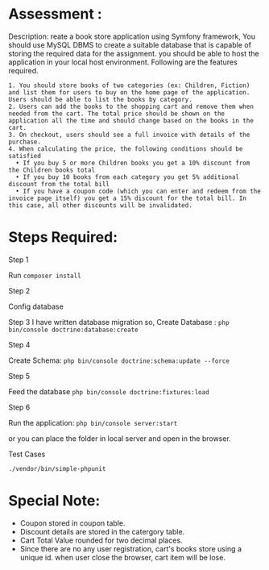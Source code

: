 Assessment :
==============
Description:
reate a book store application using Symfony framework, You should use MySQL DBMS to create a suitable database that is capable of storing the required data for the assignment. you should be able to host the application in your local host environment.
Following are the features required.

    1. You should store books of two categories (ex: Children, Fiction) and list them for users to buy on the home page of the application. Users should be able to list the books by category.
    2. Users can add the books to the shopping cart and remove them when needed from the cart. The total price should be shown on the application all the time and should change based on the books in the cart.
    3. On checkout, users should see a full invoice with details of the purchase.
    4. When calculating the price, the following conditions should be satisfied
      • If you buy 5 or more Children books you get a 10% discount from the Children books total
      • If you buy 10 books from each category you get 5% additional discount from the total bill
      • If you have a coupon code (which you can enter and redeem from the invoice page itself) you get a 15% discount for the total bill. In this case, all other discounts will be invalidated.


Steps Required: 
==============

Step 1

Run `composer install`

Step 2

Config database

Step 3
I have written database migration so, 
Create Database : `php bin/console doctrine:database:create`

Step 4

Create Schema: `php bin/console doctrine:schema:update --force`

Step 5

Feed the database `php bin/console doctrine:fixtures:load`

Step 6

Run the application: `php bin/console server:start`

or you can place the folder in local server and open in the browser.

Test Cases

`./vendor/bin/simple-phpunit`


Special Note:
=============
* Coupon stored in coupon table.
* Discount details are stored in the catergory table.
* Cart Total Value rounded for two decimal places.
* Since there are no any user registration, cart's books store using a unique id. 
when user close the browser, cart item will         be lose.

